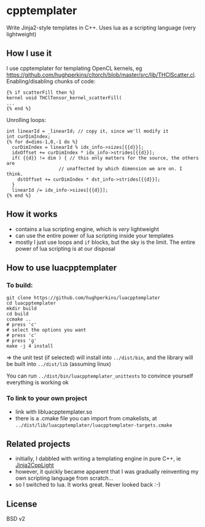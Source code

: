 # cpptemplater
Write Jinja2-style templates in C++.  Uses lua as a scripting language (very lightweight)

## How I use it

I use cpptemplater for templating OpenCL kernels, eg https://github.com/hughperkins/cltorch/blob/master/src/lib/THClScatter.cl. Enabling/disabling chunks of code:
```
{% if scatterFill then %}
kernel void THClTensor_kernel_scatterFill(
...
{% end %}
```
Unrolling loops:
```
int linearId = _linearId; // copy it, since we'll modify it
int curDimIndex;
{% for d=dims-1,0,-1 do %}
  curDimIndex = linearId % idx_info->sizes[{{d}}];
  idxOffset += curDimIndex * idx_info->strides[{{d}}];
  if( {{d}} != dim ) { // this only matters for the source, the others are 
                   // unaffected by which dimension we are on. I think.
    dstOffset += curDimIndex * dst_info->strides[{{d}}];
  }
  linearId /= idx_info->sizes[{{d}}];
{% end %}
```

## How it works

* contains a lua scripting engine, which is *very* lightweight
* can use the entire power of lua scripting inside your templates
* mostly I just use loops and `if` blocks, but the sky is the limit.  The entire power of lua scripting is at
our disposal

## How to use luacpptemplater

### To build:
```
git clone https://github.com/hughperkins/luacpptemplater
cd luacpptemplater
mkdir build
cd build
ccmake ..
# press 'c'
# select the options you want
# press 'c'
# press 'g'
make -j 4 install
```
=> the unit test (if selected) will install into `../dist/bin`, and the library will be built into `../dist/lib` (assuming
linux)

You can run `../dist/bin/luacpptemplater_unittests` to convince yourself everything is working ok

### To link to your own project

* link with libluacpptemplater.so
* there is a .cmake file you can import from cmakelists, at `../dist/lib/luacpptemplater/luacpptemplater-targets.cmake`

## Related projects

* initially, I dabbled with writing a templating engine in pure C++, ie [Jinja2CppLight](https://github.com/hughperkins/Jinja2CppLight)
* however, it quickly became apparent that I was gradually reinventing my own scripting language from scratch...
* so I switched to lua.  It works great.  Never looked back :-)

## License

BSD v2

